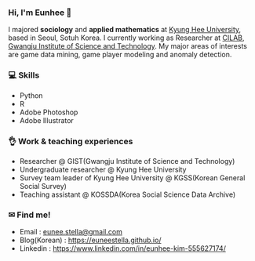 ### Hi, I'm Eunhee 👋

I majored **sociology** and **applied mathematics** at [Kyung Hee University](https://www.khu.ac.kr/eng/main/index.do), based in Seoul, Sotuh Korea. I currently working as Researcher at [CILAB](https://cilab.gist.ac.kr/hp/), [Gwangju Institute of Science and Technology](https://www.gist.ac.kr/en/main.html). My major areas of interests are game data mining, game player modeling and anomaly detection. 
### 💻 Skills

- Python
- R
- Adobe Photoshop
- Adobe Illustrator

### 👌 Work & teaching experiences
- Researcher @ GIST(Gwangju Institute of Science and Technology)
- Undergraduate researcher @ Kyung Hee University
- Survey team leader of Kyung Hee University @ KGSS(Korean General Social Survey)
- Teaching assistant @ KOSSDA(Korea Social Science Data Archive)

### ✉ Find me!

- Email : eunee.stella@gmail.com
- Blog(Korean) : https://euneestella.github.io/
- Linkedin : https://www.linkedin.com/in/eunhee-kim-555627174/

